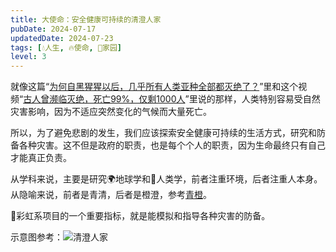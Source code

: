 ```yaml
---
title: 大使命：安全健康可持续的清澄人家
pubDate: 2024-07-17
updatedDate: 2024-07-23
tags: [💧人生, 🔥使命, 🏡家园]
level: 3
---
```


就像这篇“[为何自黑猩猩以后，几乎所有人类亚种全部都灭绝了？]”里和这个视频“[古人曾濒临灭绝，死亡99%，仅剩1000人]”里说的那样，人类特别容易受自然灾害影响，因为不适应突然变化的气候而大量死亡。

所以，为了避免悲剧的发生，我们应该探索安全健康可持续的生活方式，研究和防备各种灾害。这不但是政府的职责，也是每个个人的职责，因为生命最终只有自己才能真正负责。

从学科来说，主要是研究🌍地球学和👶人类学，前者注重环境，后者注重人本身。从隐喻来说，前者是青清，后者是橙澄，参考[青橙](/xyy/20240722a)。

🌈彩虹系项目的一个重要指标，就是能模拟和指导各种灾害的防备。

示意图参考：![清澄人家](/images/cyan-orange.svg)

[为何自黑猩猩以后，几乎所有人类亚种全部都灭绝了？]: https://www.zhihu.com/question/607606990/answer/3564160923
[古人曾濒临灭绝，死亡99%，仅剩1000人]: https://www.bilibili.com/video/BV1vw4m1a766/

